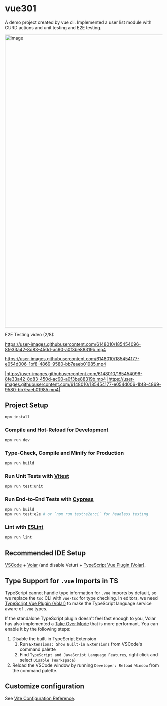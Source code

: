 # vue301

A demo project created by vue cli. Implemented a user list module with CURD actions and unit testing and E2E testing.

<img width="937" alt="image" src="https://user-images.githubusercontent.com/6148010/185306433-1adef08d-baeb-4691-860d-45c6f46ac9e6.png">

E2E Testing video (2/8):

https://user-images.githubusercontent.com/6148010/185454096-8fe33a42-8d83-450d-ac90-a0f3be88319b.mp4 

https://user-images.githubusercontent.com/6148010/185454177-e054d006-1bf8-4869-9580-bb7eaeb01985.mp4

|https://user-images.githubusercontent.com/6148010/185454096-8fe33a42-8d83-450d-ac90-a0f3be88319b.mp4 |https://user-images.githubusercontent.com/6148010/185454177-e054d006-1bf8-4869-9580-bb7eaeb01985.mp4|

## Project Setup

```sh
npm install
```

### Compile and Hot-Reload for Development

```sh
npm run dev
```

### Type-Check, Compile and Minify for Production

```sh
npm run build
```

### Run Unit Tests with [Vitest](https://vitest.dev/)

```sh
npm run test:unit
```

### Run End-to-End Tests with [Cypress](https://www.cypress.io/)

```sh
npm run build
npm run test:e2e # or `npm run test:e2e:ci` for headless testing
```

### Lint with [ESLint](https://eslint.org/)

```sh
npm run lint
```

## Recommended IDE Setup

[VSCode](https://code.visualstudio.com/) + [Volar](https://marketplace.visualstudio.com/items?itemName=Vue.volar) (and disable Vetur) + [TypeScript Vue Plugin (Volar)](https://marketplace.visualstudio.com/items?itemName=Vue.vscode-typescript-vue-plugin).

## Type Support for `.vue` Imports in TS

TypeScript cannot handle type information for `.vue` imports by default, so we replace the `tsc` CLI with `vue-tsc` for type checking. In editors, we need [TypeScript Vue Plugin (Volar)](https://marketplace.visualstudio.com/items?itemName=Vue.vscode-typescript-vue-plugin) to make the TypeScript language service aware of `.vue` types.

If the standalone TypeScript plugin doesn't feel fast enough to you, Volar has also implemented a [Take Over Mode](https://github.com/johnsoncodehk/volar/discussions/471#discussioncomment-1361669) that is more performant. You can enable it by the following steps:

1. Disable the built-in TypeScript Extension
    1) Run `Extensions: Show Built-in Extensions` from VSCode's command palette
    2) Find `TypeScript and JavaScript Language Features`, right click and select `Disable (Workspace)`
2. Reload the VSCode window by running `Developer: Reload Window` from the command palette.

## Customize configuration

See [Vite Configuration Reference](https://vitejs.dev/config/).


